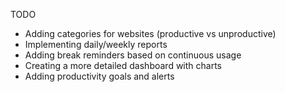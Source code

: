 TODO

- Adding categories for websites (productive vs unproductive)
- Implementing daily/weekly reports
- Adding break reminders based on continuous usage
- Creating a more detailed dashboard with charts
- Adding productivity goals and alerts

